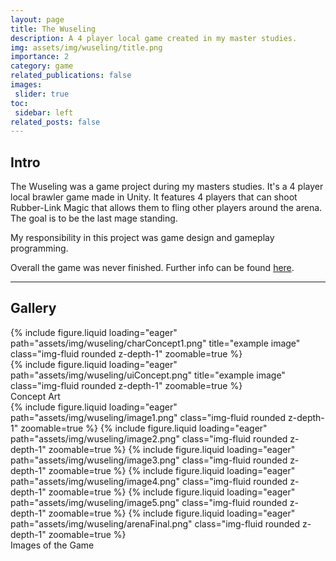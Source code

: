 ```yaml
---
layout: page
title: The Wuseling
description: A 4 player local game created in my master studies.
img: assets/img/wuseling/title.png
importance: 2
category: game
related_publications: false
images:
 slider: true
toc:
 sidebar: left
related_posts: false
---
```


## Intro

The Wuseling was a game project during my masters studies. It's a 4 player local brawler game made in Unity. It features 4 players that can shoot Rubber-Link Magic that allows them to fling other players around the arena. The goal is to be the last mage standing.

My responsibility in this project was game design and gameplay programming. 

Overall the game was never finished. Further info can be found <a href="https://portfolio.fh-salzburg.ac.at/projects/2023-the-wuzeling">here</a>.

---

## Gallery

<div class="row">
    <div class="col-sm mt-3 mt-md-0">
        {% include figure.liquid loading="eager" path="assets/img/wuseling/charConcept1.png" title="example image" class="img-fluid rounded z-depth-1" zoomable=true %}
    </div>
    <div class="col-sm mt-3 mt-md-0">
        {% include figure.liquid loading="eager" path="assets/img/wuseling/uiConcept.png" title="example image" class="img-fluid rounded z-depth-1" zoomable=true %}
    </div>
</div>
<div class="caption">
    Concept Art
</div>

<swiper-container keyboard="true" navigation="true" pagination="true" pagination-clickable="true" pagination-dynamic-bullets="true" rewind="true">
  <swiper-slide>{% include figure.liquid loading="eager" path="assets/img/wuseling/image1.png" class="img-fluid rounded z-depth-1" zoomable=true %}</swiper-slide>
  <swiper-slide>{% include figure.liquid loading="eager" path="assets/img/wuseling/image2.png" class="img-fluid rounded z-depth-1" zoomable=true %}</swiper-slide>
  <swiper-slide>{% include figure.liquid loading="eager" path="assets/img/wuseling/image3.png" class="img-fluid rounded z-depth-1" zoomable=true %}</swiper-slide>
  <swiper-slide>{% include figure.liquid loading="eager" path="assets/img/wuseling/image4.png" class="img-fluid rounded z-depth-1" zoomable=true %}</swiper-slide>
  <swiper-slide>{% include figure.liquid loading="eager" path="assets/img/wuseling/image5.png" class="img-fluid rounded z-depth-1" zoomable=true %}</swiper-slide>
  <swiper-slide>{% include figure.liquid loading="eager" path="assets/img/wuseling/arenaFinal.png" class="img-fluid rounded z-depth-1" zoomable=true %}</swiper-slide>
  </swiper-container>
<div class="caption">
    Images of the Game
</div>
